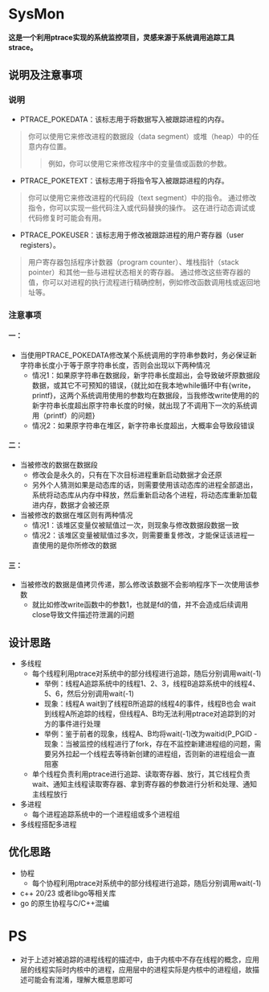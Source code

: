 # SysMon
**这是一个利用ptrace实现的系统监控项目，灵感来源于系统调用追踪工具strace。**

## 说明及注意事项
### 说明
* PTRACE_POKEDATA：该标志用于将数据写入被跟踪进程的内存。
> 你可以使用它来修改进程的数据段（data segment）或堆（heap）中的任意内存位置。
>> 例如，你可以使用它来修改程序中的变量值或函数的参数。
 
* PTRACE_POKETEXT：该标志用于将指令写入被跟踪进程的内存。
> 你可以使用它来修改进程的代码段（text segment）中的指令。
> 通过修改指令，你可以实现一些代码注入或代码替换的操作。
> 这在进行动态调试或代码修复时可能会有用。
 
* PTRACE_POKEUSER：该标志用于修改被跟踪进程的用户寄存器（user registers）。
> 用户寄存器包括程序计数器（program counter）、堆栈指针（stack pointer）和其他一些与进程状态相关的寄存器。
> 通过修改这些寄存器的值，你可以对进程的执行流程进行精确控制，例如修改函数调用栈或返回地址等。

### 注意事项
#### 一：
- 当使用PTRACE_POKEDATA修改某个系统调用的字符串参数时，务必保证新字符串长度小于等于原字符串长度，否则会出现以下两种情况
	- 情况1：如果原字符串在数据段，新字符串长度超出，会导致破坏原数据段数据，或其它不可预知的错误，{就比如在我本地while循环中有{write，printf}，这两个系统调用使用的参数均在数据段，当我修改write使用的的新字符串长度超出原字符串长度的时候，就出现了不调用下一次的系统调用（printf）的问题}
	- 情况2：如果原字符串在堆区，新字符串长度超出，大概率会导致段错误

#### 二：
- 当被修改的数据在数据段
	- 修改会是永久的，只有在下次目标进程重新启动数据才会还原
	- 另外个人猜测如果是动态库的话，则需要使用该动态库的进程全部退出，系统将动态库从内存中释放，然后重新启动各个进程，将动态库重新加载进内存，数据才会被还原
- 当被修改的数据在堆区则有两种情况
	- 情况1：该堆区变量仅被赋值过一次，则现象与修改数据段数据一致
	- 情况2：该堆区变量被赋值过多次，则需要重复修改，才能保证该进程一直使用的是你所修改的数据

#### 三：
- 当被修改的数据是值拷贝传递，那么修改该数据不会影响程序下一次使用该参数
	- 就比如修改write函数中的参数1，也就是fd的值，并不会造成后续调用close导致文件描述符泄漏的问题

## 设计思路
- 多线程
	- 每个线程利用ptrace对系统中的部分线程进行追踪，随后分别调用wait(-1)
		- 举例：线程A追踪系统中的线程1、2、3，线程B追踪系统中的线程4、5、6，然后分别调用wait(-1)
		- 现象：线程A wait到了线程B所追踪的线程4的事件，线程B也会 wait到线程A所追踪的线程，但线程A、B均无法利用ptrace对追踪到的对方的事件进行处理
		- 举例：鉴于前者的现象，线程A、B均将wait(-1)改为waitid(P_PGID
                - 现象：当被监控的线程进行了fork，存在不监控新建进程组的问题，需要另外拉起一个线程去等待新创建的进程组，否则新的进程组会一直阻塞
	- 单个线程负责利用ptrace进行追踪、读取寄存器、放行，其它线程负责wait、通知主线程读取寄存器、拿到寄存器的参数进行分析和处理、通知主线程放行
- 多进程
	- 每个进程追踪系统中的一个进程组或多个进程组
- 多线程搭配多进程

## 优化思路
- 协程
	- 每个协程利用ptrace对系统中的部分线程进行追踪，随后分别调用wait(-1)
- c++ 20/23 或者libgo等相关库
- go 的原生协程与C/C++混编

# PS
- 对于上述对被追踪的进程线程的描述中，由于内核中不存在线程的概念，应用层的线程实际时内核中的进程，应用层中的进程实际是内核中的进程组，故描述可能会有混淆，理解大概意思即可
